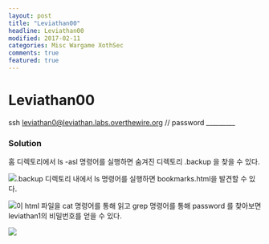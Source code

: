 ```yaml
---
layout: post
title: "Leviathan00"
headline: Leviathan00
modified: 2017-02-11
categories: Misc Wargame XothSec
comments: true
featured: true
---
```


# Leviathan00
ssh leviathan0@leviathan.labs.overthewire.org // password _________

### Solution
홈 디렉토리에서 ls -asl 명령어를 실행하면 숨겨진 디렉토리 .backup 을 찾을 수 있다.

<img src="{{ site.url }}/images/2017-02-11/Leviathan00_01.png" style="display: block; float: left;">

.backup 디렉토리 내에서 ls 명령어를 실행하면 bookmarks.html을 발견할 수 있다.

<img src="{{ site.url }}/images/2017-02-11/Leviathan00_02.png" style="display: block;   float: left;">

이 html 파일을 cat 명령어를 통해 읽고 grep 명령어를 통해 password 를 찾아보면 leviathan1의 비밀번호를 얻을 수 있다.

<img src="{{ site.url }}/images/2017-02-11/Leviathan00_03.png" style="display: block; float: left;">
